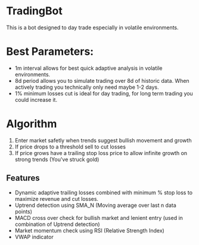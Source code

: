 # TradingBot
This is a bot designed to day trade especially in volatile environments. 

# Best Parameters:
- 1m interval allows for best quick adaptive analysis in volatile environments.
- 8d period allows you to simulate trading over 8d of historic data. When actively trading you technically only need maybe 1-2 days. 
- 1% minimum losses cut is ideal for day trading, for long term trading you could increase it.

# Algorithm
1. Enter market safetly when trends suggest bullish movement and growth
2. If price drops to a threshold sell to cut losses
3. If price grows have a trailing stop loss price to allow infinite growth on strong trends (You've struck gold)

## Features
- Dynamic adaptive trailing losses combined with minimum % stop loss to maximize revenue and cut losses.
- Uptrend detection using SMA_N (Moving average over last n data points)
- MACD cross over check for bullish market and lenient entry (used in combination of Uptrend detection)
- Market momentum check using RSI (Relative Strength Index)
- VWAP indicator 